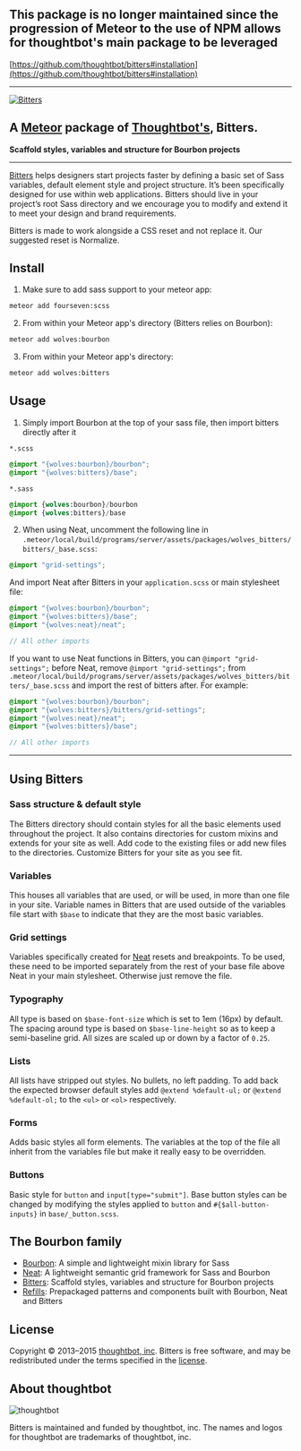 ## This package is no longer maintained since the progression of Meteor to the use of NPM allows for thoughtbot's main package to be leveraged

[https://github.com/thoughtbot/bitters#installation](https://github.com/thoughtbot/bitters#installation)

---

[![Bitters](http://images.thoughtbot.com/bourbon/bitters-logo.svg)](http://bitters.bourbon.io)

## A [Meteor](http://meteor.com) package of [Thoughtbot's](http://thoughtbot.com), Bitters.

**Scaffold styles, variables and structure for Bourbon projects**

---

[Bitters](http://bitters.bourbon.io) helps designers start projects faster by defining a basic set of Sass variables, default element style and project structure. It’s been specifically designed for use within web applications. Bitters should live in your project’s root Sass directory and we encourage you to modify and extend it to meet your design and brand requirements.

Bitters is made to work alongside a CSS reset and not replace it. Our suggested reset is Normalize.

## Install

1.  Make sure to add sass support to your meteor app:


```bash
meteor add fourseven:scss
```

2.  From within your Meteor app's directory (Bitters relies on Bourbon):


```bash
meteor add wolves:bourbon
```

3.  From within your Meteor app's directory:


```bash
meteor add wolves:bitters
```

## Usage

1.  Simply import Bourbon at the top of your sass file, then import bitters directly after it

`*.scss`

```scss
@import "{wolves:bourbon}/bourbon";
@import "{wolves:bitters}/base";
```

`*.sass`

```sass
@import {wolves:bourbon}/bourbon
@import {wolves:bitters}/base
```

2.  When using Neat, uncomment the following line in `.meteor/local/build/programs/server/assets/packages/wolves_bitters/bitters/_base.scss`:


```scss
@import "grid-settings";
```

And import Neat after Bitters in your `application.scss` or main stylesheet file:

```scss
@import "{wolves:bourbon}/bourbon";
@import "{wolves:bitters}/base";
@import "{wolves:neat}/neat";

// All other imports
```

If you want to use Neat functions in Bitters, you can `@import "grid-settings";` before Neat, remove `@import "grid-settings";` from `.meteor/local/build/programs/server/assets/packages/wolves_bitters/bitters/_base.scss` and import the rest of bitters after. For example:

```scss
@import "{wolves:bourbon}/bourbon";
@import "{wolves:bitters}/bitters/grid-settings";
@import "{wolves:neat}/neat";
@import "{wolves:bitters}/base";

// All other imports
```

---

## Using Bitters

### Sass structure & default style

The Bitters directory should contain styles for all the basic elements used throughout the project. It also contains directories for custom mixins and extends for your site as well. Add code to the existing files or add new files to the directories. Customize Bitters for your site as you see fit.

### Variables

This houses all variables that are used, or will be used, in more than one file in your site. Variable names in Bitters that are used outside of the variables file start with `$base` to indicate that they are the most basic variables.

### Grid settings

Variables specifically created for [Neat](http://neat.bourbon.io) resets and breakpoints. To be used, these need to be imported separately from the rest of your base file above Neat in your main stylesheet. Otherwise just remove the file.

### Typography

All type is based on `$base-font-size` which is set to 1em (16px) by default. The spacing around type is based on `$base-line-height` so as to keep a semi-baseline grid. All sizes are scaled up or down by a factor of `0.25`.

### Lists

All lists have stripped out styles. No bullets, no left padding. To add back the expected browser default styles add `@extend %default-ul;` or `@extend %default-ol;` to the `<ul>` or `<ol>` respectively.

### Forms

Adds basic styles all form elements. The variables at the top of the file all inherit from the variables file but make it really easy to be overridden.

### Buttons

Basic style for `button` and `input[type="submit"]`. Base button styles can be
changed by modifying the styles applied to `button` and `#{$all-button-inputs}`
in `base/_button.scss`.

## The Bourbon family

* [Bourbon](https://github.com/thoughtbot/bourbon): A simple and lightweight mixin library for Sass
* [Neat](https://github.com/thoughtbot/neat): A lightweight semantic grid framework for Sass and Bourbon
* [Bitters](https://github.com/thoughtbot/bitters): Scaffold styles, variables and structure for Bourbon projects
* [Refills](https://github.com/thoughtbot/refills): Prepackaged patterns and components built with Bourbon, Neat and Bitters

## License

Copyright © 2013–2015 [thoughtbot, inc](http://thoughtbot.com). Bitters is free software, and may be redistributed under the terms specified in the [license](LICENSE.md).

## About thoughtbot

![thoughtbot](https://thoughtbot.com/logo.png)

Bitters is maintained and funded by thoughtbot, inc.
The names and logos for thoughtbot are trademarks of thoughtbot, inc.
